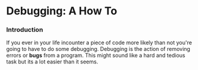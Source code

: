 # **Debugging: A How To**

### Introduction
If you ever in your life incounter a piece of code more likely than not you're going to have to do some debugging. Debugging is the action of removing errors or **bugs** from a program. This might sound like a hard and tedious task but its a lot easier than it seems.